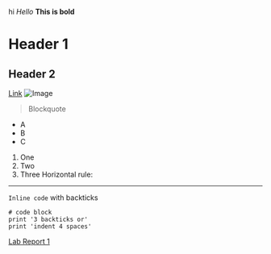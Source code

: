 hi
*Hello*
**This is bold**
# Header 1 
## Header 2
[Link](https://sites.google.com/eng.ucsd.edu/cse-15l-spring-2022/home?authuser=0)
![Image](https://images.app.goo.gl/7rEwjE6Bk7iXLHXx5)
> Blockquote
* A
* B
* C
1. One
2. Two
3. Three
Horizontal rule:
---
`Inline code` with backticks
```
# code block
print '3 backticks or'
print 'indent 4 spaces'
```
[Lab Report 1](https://<your-username>.github.io/<your-lab-reports-repo>/lab-report-1-week-2.html)
